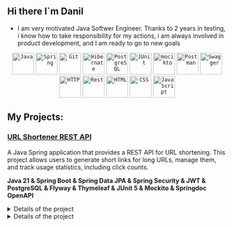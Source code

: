 ## Hi there I`m Danil 
- I am very motivated Java Softwer Engineer. 
Thanks to 2 years in testing, i know how to take responsibility for my actions, i am always involved in product development, and I am ready to go to new goals

<div align="center">
  <code><img width="50" src="https://raw.githubusercontent.com/marwin1991/profile-technology-icons/refs/heads/main/icons/java.png" alt="Java" title="Java"/></code>
  <code><img width="50" src="https://raw.githubusercontent.com/marwin1991/profile-technology-icons/refs/heads/main/icons/spring.png" alt="Spring" title="Spring"/></code>
  <code><img width="50" src="https://raw.githubusercontent.com/marwin1991/profile-technology-icons/refs/heads/main/icons/git.png" alt="Git" title="Git"/></code>
  <code><img width="50" src="https://raw.githubusercontent.com/marwin1991/profile-technology-icons/refs/heads/main/icons/hibernate.png" alt="Hibernate" title="Hibernate"/></code>
  <code><img width="50" src="https://raw.githubusercontent.com/marwin1991/profile-technology-icons/refs/heads/main/icons/postgresql.png" alt="PostgreSQL" title="PostgreSQL"/></code>
  <code><img width="50" src="https://raw.githubusercontent.com/marwin1991/profile-technology-icons/refs/heads/main/icons/junit.png" alt="JUnit" title="JUnit"/></code>
	<code><img width="50" src="https://raw.githubusercontent.com/marwin1991/profile-technology-icons/refs/heads/main/icons/mocikto.png" alt="mocikto" title="mocikto"/></code>
  <code><img width="50" src="https://raw.githubusercontent.com/marwin1991/profile-technology-icons/refs/heads/main/icons/postman.png" alt="Postman" title="Postman"/></code>
  <code><img width="50" src="https://raw.githubusercontent.com/marwin1991/profile-technology-icons/refs/heads/main/icons/swagger.png" alt="Swagger" title="Swagger"/></code>
	<code><img width="50" src="https://raw.githubusercontent.com/marwin1991/profile-technology-icons/refs/heads/main/icons/http.png" alt="HTTP" title="HTTP"/></code>
<code><img width="50" src="https://raw.githubusercontent.com/marwin1991/profile-technology-icons/refs/heads/main/icons/rest.png" alt="Rest" title="Rest"/></code>
	<code><img width="50" src="https://raw.githubusercontent.com/marwin1991/profile-technology-icons/refs/heads/main/icons/html.png" alt="HTML" title="HTML"/></code>
	<code><img width="50" src="https://raw.githubusercontent.com/marwin1991/profile-technology-icons/refs/heads/main/icons/css.png" alt="CSS" title="CSS"/></code>
<code><img width="50" src="https://raw.githubusercontent.com/marwin1991/profile-technology-icons/refs/heads/main/icons/javascript.png" alt="JavaScript" title="JavaScript"/></code>
</div>

## **My Projects**:
### [URL Shortener REST API](https://github.com/ruslanaprus/short-url.git)
A Java Spring application that provides a REST API for URL shortening. This project allows users to generate short links for long URLs, manage them, and track usage statistics, including click counts.

**Java 21 & Spring Boot & Spring Data JPA & Spring Security & JWT & PostgreSQL & Flyway & Thymeleaf & JUnit 5 & Mockito & Springdoc OpenAPI**
<details>
<summary>Details of the project</summary>
<br>

Technologies Used

Java 21: Core programming language for the application.

Spring Boot 3.4.1: Simplifies application development with embedded server and configuration support.

Spring Data JPA: Database access and management.

Spring Security: Provides secure user authentication and authorization.

PostgreSQL: Database for persisting URLs and user information.

Flyway: Handles database schema migrations.

Jakarta Bean Validation: Ensures data integrity.

JWT: Stateless, token-based session handling.

Lombok: Reduces boilerplate code.

JUnit 5 & Mockito: Unit and integration testing frameworks.

Testcontainers: Provides isolated and lightweight test environments using containers.

Docker: Used to build the application container for easy deployment.

GitHub Actions: Used for CI/CD, automating the build and test.
</details>
<details>
	
### [Telegram bot for tracking exchange rates](https://github.com/Danil-Kh/Group4_TelegramBot.git) 

In this project, a Java telegram bot was created using the capabilities of the Java language and several additional libraries

**Java 21 & Gradle & Telegram Bot API & Telegram Client & Gson **

<summary>Details of the project</summary>
<br>

**Live Currency Exchange Rates**: Retrieves and displays the latest exchange rates from multiple banks.  


**User Preferences**:  

Enables users to customize their preferences, including preferred currencies and notification schedules.  

Settings are loaded from storage upon startup, ensuring the bot resumes with the same configurations after a restart.  

User preferences are stored in a JSON file and updated when the user selects specific options. If no preferences are set, default settings are applied.  


**Notifications**:  

The bot sends notifications to users based on their selected preferences.  

Users can choose their preferred notification time.  


**Scalability**: 

Built to be easily expandable, allowing the addition of new banks or currencies, with external storage support for user preferences.

</details>
